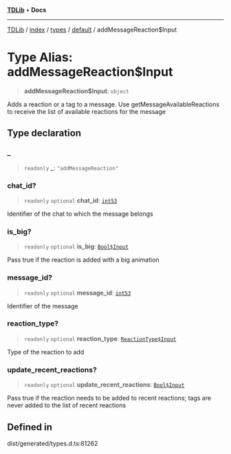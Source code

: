 [**TDLib**](../../../../../../README.md) • **Docs**

***

[TDLib](../../../../../../modules.md) / [index](../../../../../README.md) / [types](../../../README.md) / [default](../README.md) / addMessageReaction$Input

# Type Alias: addMessageReaction$Input

> **addMessageReaction$Input**: `object`

Adds a reaction or a tag to a message. Use getMessageAvailableReactions to receive the list of available reactions for the message

## Type declaration

### \_

> `readonly` **\_**: `"addMessageReaction"`

### chat\_id?

> `readonly` `optional` **chat\_id**: [`int53`](int53-1.md)

Identifier of the chat to which the message belongs

### is\_big?

> `readonly` `optional` **is\_big**: [`Bool$Input`](Bool$Input.md)

Pass true if the reaction is added with a big animation

### message\_id?

> `readonly` `optional` **message\_id**: [`int53`](int53-1.md)

Identifier of the message

### reaction\_type?

> `readonly` `optional` **reaction\_type**: [`ReactionType$Input`](ReactionType$Input.md)

Type of the reaction to add

### update\_recent\_reactions?

> `readonly` `optional` **update\_recent\_reactions**: [`Bool$Input`](Bool$Input.md)

Pass true if the reaction needs to be added to recent reactions; tags are never added to the list of recent reactions

## Defined in

dist/generated/types.d.ts:81262
